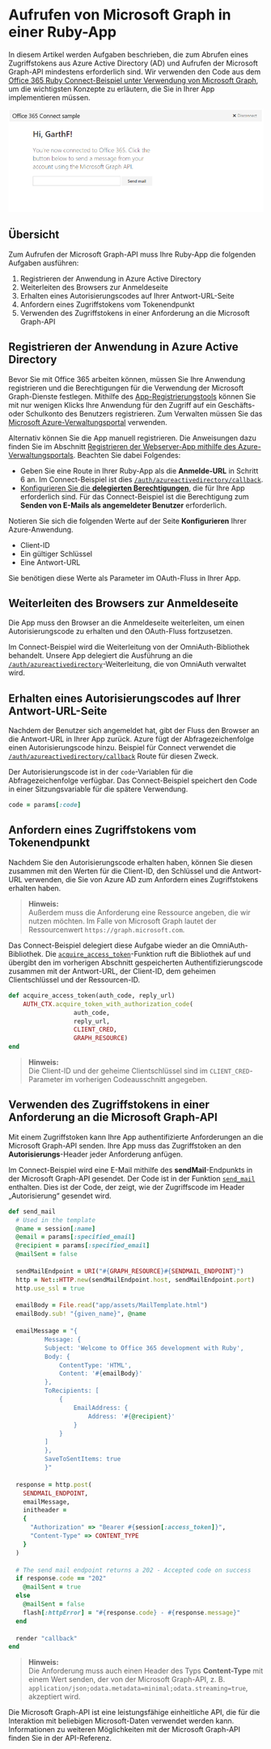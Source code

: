 # Aufrufen von Microsoft Graph in einer Ruby-App 

In diesem Artikel werden Aufgaben beschrieben, die zum Abrufen eines Zugriffstokens aus Azure Active Directory (AD) und Aufrufen der Microsoft Graph-API mindestens erforderlich sind. Wir verwenden den Code aus dem [Office 365 Ruby Connect-Beispiel unter Verwendung von Microsoft Graph](https://github.com/microsoftgraph/ruby-connect-rest-sample), um die wichtigsten Konzepte zu erläutern, die Sie in Ihrer App implementieren müssen.

![Screenshot des Office 365 Ruby Connect-Beispiels](./images/web-screenshot.png)

## Übersicht

Zum Aufrufen der Microsoft Graph-API muss Ihre Ruby-App die folgenden Aufgaben ausführen:

1. Registrieren der Anwendung in Azure Active Directory
2. Weiterleiten des Browsers zur Anmeldeseite
3. Erhalten eines Autorisierungscodes auf Ihrer Antwort-URL-Seite
4. Anfordern eines Zugriffstokens vom Tokenendpunkt
5. Verwenden des Zugriffstokens in einer Anforderung an die Microsoft Graph-API 

<!--<a name="register"/>-->
## Registrieren der Anwendung in Azure Active Directory

Bevor Sie  mit Office 365 arbeiten können, müssen Sie Ihre Anwendung registrieren und die Berechtigungen für die Verwendung der Microsoft Graph-Dienste festlegen. 
Mithilfe des [App-Registrierungstools](https://dev.office.com/app-registration) können Sie mit nur wenigen Klicks Ihre Anwendung für den Zugriff auf ein Geschäfts- oder Schulkonto des Benutzers registrieren. Zum Verwalten müssen Sie das [Microsoft Azure-Verwaltungsportal](https://manage.windowsazure.com) verwenden.

Alternativ können Sie die App manuell registrieren. Die Anweisungen dazu finden Sie im Abschnitt [Registrieren der Webserver-App mithilfe des Azure-Verwaltungsportals](https://msdn.microsoft.com/en-us/office/office365/HowTo/add-common-consent-manually#bk_RegisterServerApp). Beachten Sie dabei Folgendes:

* Geben Sie eine Route in Ihrer Ruby-App als die **Anmelde-URL** in Schritt 6 an. Im Connect-Beispiel ist dies [`/auth/azureactivedirectory/callback`](https://github.com/microsoftgraph/ruby-connect-rest-sample/blob/master/app/controllers/pages_controller.rb#L41).
* [Konfigurieren Sie die **delegierten Berechtigungen**](https://github.com/microsoftgraph/ruby-connect-rest-sample/wiki/Grant-permissions-to-the-Connect-application-in-Azure), die für Ihre App erforderlich sind. Für das Connect-Beispiel ist die Berechtigung zum **Senden von E-Mails als angemeldeter Benutzer** erforderlich.

Notieren Sie sich die folgenden Werte auf der Seite **Konfigurieren** Ihrer Azure-Anwendung.

* Client-ID
* Ein gültiger Schlüssel
* Eine Antwort-URL

Sie benötigen diese Werte als Parameter im OAuth-Fluss in Ihrer App.

<!--<a name="redirect"/>-->
## Weiterleiten des Browsers zur Anmeldeseite

Die App muss den Browser an die Anmeldeseite weiterleiten, um einen Autorisierungscode zu erhalten und den OAuth-Fluss fortzusetzen.

Im Connect-Beispiel wird die Weiterleitung von der OmniAuth-Bibliothek behandelt. Unsere App delegiert die Ausführung an die [`/auth/azureactivedirectory`](https://github.com/microsoftgraph/ruby-connect-rest-sample/blob/master/app/controllers/pages_controller.rb#L30)-Weiterleitung, die von OmniAuth verwaltet wird.

<!--<a name="authcode"/>-->
## Erhalten eines Autorisierungscodes auf Ihrer Antwort-URL-Seite

Nachdem der Benutzer sich angemeldet hat, gibt der Fluss den Browser an die Antwort-URL in Ihrer App zurück. Azure fügt der Abfragezeichenfolge einen Autorisierungscode hinzu. Beispiel für Connect verwendet die [`/auth/azureactivedirectory/callback`](https://github.com/microsoftgraph/ruby-connect-rest-sample/blob/master/app/controllers/pages_controller.rb#L38) Route für diesen Zweck.

Der Autorisierungscode ist in der `code`-Variablen für die Abfragezeichenfolge verfügbar. Das Connect-Beispiel speichert den Code in einer Sitzungsvariable für die spätere Verwendung.

```ruby
code = params[:code]
```

<!--<a name="accesstoken"/>-->
## Anfordern eines Zugriffstokens vom Tokenendpunkt

Nachdem Sie den Autorisierungscode erhalten haben, können Sie diesen zusammen mit den Werten für die Client-ID, den Schlüssel und die Antwort-URL verwenden, die Sie von Azure AD zum Anfordern eines Zugriffstokens erhalten haben. 

> **Hinweis:** <br />
> Außerdem muss die Anforderung eine Ressource angeben, die wir nutzen möchten. Im Falle von Microsoft Graph lautet der Ressourcenwert `https://graph.microsoft.com`.

Das Connect-Beispiel delegiert diese Aufgabe wieder an die OmniAuth-Bibliothek. Die [`acquire_access_token`](https://github.com/microsoftgraph/ruby-connect-rest-sample/blob/master/app/controllers/pages_controller.rb#L65)-Funktion ruft die Bibliothek auf und übergibt den im vorherigen Abschnitt gespeicherten Authentifizierungscode zusammen mit der Antwort-URL, der Client-ID, dem geheimen Clientschlüssel und der Ressourcen-ID.

```ruby
def acquire_access_token(auth_code, reply_url)
    AUTH_CTX.acquire_token_with_authorization_code(
                  auth_code,
                  reply_url,
                  CLIENT_CRED,
                  GRAPH_RESOURCE)
end
```

> **Hinweis:** <br />
> Die Client-ID und der geheime Clientschlüssel sind im `CLIENT_CRED`-Parameter im vorherigen Codeausschnitt angegeben.

<!--<a name="request"/>-->
## Verwenden des Zugriffstokens in einer Anforderung an die Microsoft Graph-API

Mit einem Zugriffstoken kann Ihre App authentifizierte Anforderungen an die Microsoft Graph-API senden. Ihre App muss das Zugriffstoken an den **Autorisierungs**-Header jeder Anforderung anfügen.

Im Connect-Beispiel wird eine E-Mail mithilfe des **sendMail**-Endpunkts in der Microsoft Graph-API gesendet. Der Code ist in der Funktion [`send_mail`](https://github.com/microsoftgraph/ruby-connect-rest-sample/blob/master/app/controllers/pages_controller.rb#L82) enthalten. Dies ist der Code, der zeigt, wie der Zugriffscode im Header „Autorisierung“ gesendet wird.

```ruby
def send_mail
  # Used in the template
  @name = session[:name]
  @email = params[:specified_email]
  @recipient = params[:specified_email]
  @mailSent = false
  
  sendMailEndpoint = URI("#{GRAPH_RESOURCE}#{SENDMAIL_ENDPOINT}")
  http = Net::HTTP.new(sendMailEndpoint.host, sendMailEndpoint.port)
  http.use_ssl = true
  
  emailBody = File.read("app/assets/MailTemplate.html")
  emailBody.sub! "{given_name}", @name
  
  emailMessage = "{
          Message: {
          Subject: 'Welcome to Office 365 development with Ruby',
          Body: {
              ContentType: 'HTML',
              Content: '#{emailBody}'
          },
          ToRecipients: [
              {
                  EmailAddress: {
                      Address: '#{@recipient}'
                  }
              }
          ]
          },
          SaveToSentItems: true
          }"

  response = http.post(
    SENDMAIL_ENDPOINT, 
    emailMessage, 
    initheader = 
    {
      "Authorization" => "Bearer #{session[:access_token]}", 
      "Content-Type" => CONTENT_TYPE
    }
  )

  # The send mail endpoint returns a 202 - Accepted code on success
  if response.code == "202"
    @mailSent = true
  else
    @mailSent = false
    flash[:httpError] = "#{response.code} - #{response.message}"
  end
  
  render "callback"
end
```

> **Hinweis:** <br />
> Die Anforderung muss auch einen Header des Typs **Content-Type** mit einem Wert senden, der von der Microsoft Graph-API, z. B. `application/json;odata.metadata=minimal;odata.streaming=true`, akzeptiert wird.

Die Microsoft Graph-API ist eine leistungsfähige einheitliche API, die für die Interaktion mit beliebigen Microsoft-Daten verwendet werden kann. Informationen zu weiteren Möglichkeiten mit der Microsoft Graph-API finden Sie in der API-Referenz.

<!--## Additional resources

-  [Office 365 Ruby Connect sample using Microsoft Graph](https://github.com/microsoftgraph/ruby-connect-rest-sample)
-  [Office Dev Center](http://dev.office.com) 
-  [Microsoft Graph API reference](http://graph.microsoft.io/en-us/docs)-->

